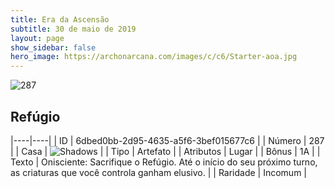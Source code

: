 ```yaml
---
title: Era da Ascensão
subtitle: 30 de maio de 2019
layout: page
show_sidebar: false
hero_image: https://archonarcana.com/images/c/c6/Starter-aoa.jpg
---
```


![287](https://cdn.keyforgegame.com/media/card_front/pt/435_287_GG495FV9F772_pt.png)

## Refúgio

|----|----|
| ID | 6dbed0bb-2d95-4635-a5f6-3bef015677c6 |
| Número | 287 |
| Casa | ![Shadows](https://archonarcana.com/images/thumb/e/ee/Shadows.png/22px-Shadows.png "Sombras") |
| Tipo | Artefato |
| Atributos | Lugar |
| Bônus | 1A |
| Texto | Onisciente: Sacrifique o Refúgio. Até o início do seu próximo turno, as criaturas que você controla ganham elusivo. |
| Raridade | Incomum |
